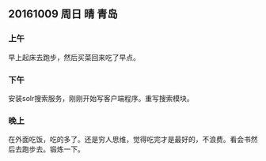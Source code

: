 ## 20161009 周日  晴  青岛 

### 上午

早上起床去跑步，然后买菜回来吃了早点。

### 下午

安装solr搜索服务，刚刚开始写客户端程序。重写搜索模块。

### 晚上

在外面吃饭，吃的多了。还是穷人思维，觉得吃完才是最好的，不浪费。看会书然后去跑步去。锻炼一下。 

